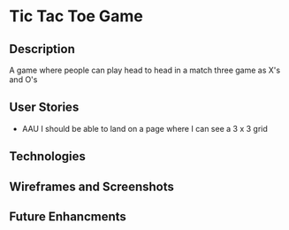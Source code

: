 # Tic Tac Toe Game

## Description
A game where people can play head to head in a match three game as X's and O's

## User Stories
- AAU I should be able to land on a page where I can see a 3 x 3 grid

## Technologies

## Wireframes and Screenshots

## Future Enhancments
